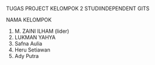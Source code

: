TUGAS PROJECT KELOMPOK 2 STUDIINDEPENDENT GITS

NAMA KELOMPOK
1. M. ZAINI ILHAM (lider)
2. LUKMAN YAHYA
3. Safna Aulia
4. Heru Setiawan
5. Ady Putra

